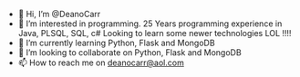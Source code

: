 - 👋 Hi, I’m @DeanoCarr
- 👀 I’m interested in programming.  25 Years programming experience in Java, PLSQL, SQL, c# Looking to learn some newer technologies LOL !!!!
- 🌱 I’m currently learning Python, Flask and MongoDB
- 💞️ I’m looking to collaborate on Python, Flask and MongoDB
- 📫 How to reach me on deanocarr@aol.com

<!---
DeanoCarr/DeanoCarr is a ✨ special ✨ repository because its `README.md` (this file) appears on your GitHub profile.
You can click the Preview link to take a look at your changes.
--->

